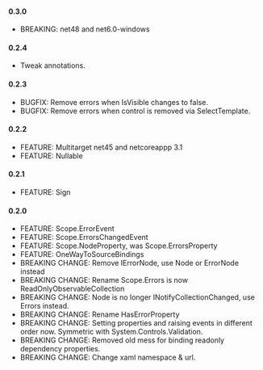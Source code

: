 #### 0.3.0
* BREAKING: net48 and net6.0-windows

#### 0.2.4
* Tweak annotations.

#### 0.2.3
* BUGFIX: Remove errors when IsVisible changes to false.
* BUGFIX: Remove errors when control is removed via SelectTemplate.

#### 0.2.2
* FEATURE: Multitarget net45 and netcoreappp 3.1
* FEATURE: Nullable

#### 0.2.1
* FEATURE: Sign

#### 0.2.0
* FEATURE: Scope.ErrorEvent
* FEATURE: Scope.ErrorsChangedEvent
* FEATURE: Scope.NodeProperty, was Scope.ErrorsProperty
* FEATURE: OneWayToSourceBindings
* BREAKING CHANGE: Remove IErrorNode, use Node or ErrorNode instead
* BREAKING CHANGE: Rename Scope.Errors is now ReadOnlyObservableCollection<ValidationError>
* BREAKING CHANGE: Node is no longer INotifyCollectionChanged, use Errors instead.
* BREAKING CHANGE: Rename HasErrorProperty
* BREAKING CHANGE: Setting properties and raising events in different order now. Symmetric with System.Controls.Validation.
* BREAKING CHANGE: Removed old mess for binding readonly dependency properties.
* BREAKING CHANGE: Change xaml namespace & url.